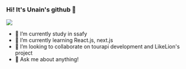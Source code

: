 ### Hi! It's Unain's github 👋

<a href="mailto:daeun84366@gmail.com" target="_blank"><img src="https://img.shields.io/badge/gmail-EA4335?style=flat-square&logo=gmail&logoColor=white"/></a>

- 🔭 I’m currently study in ssafy
- 🌱 I’m currently learning React.js, next.js
- 👯 I’m looking to collaborate on tourapi development and LikeLion's project
- 💬 Ask me about anything!
